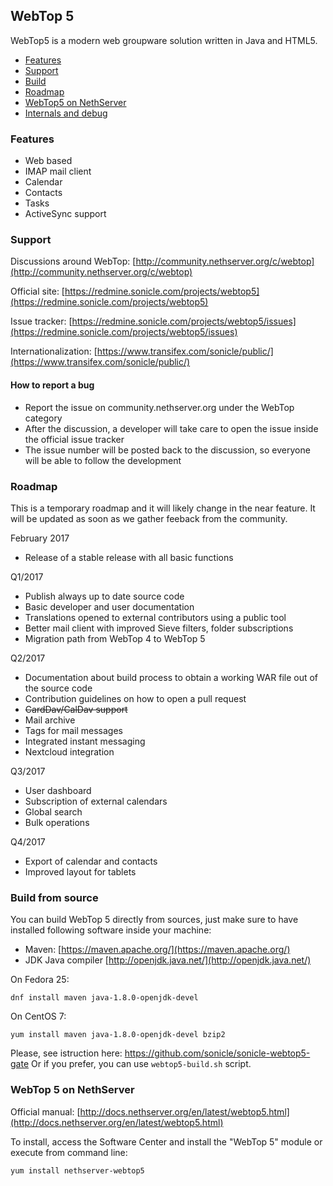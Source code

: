 ## WebTop 5

WebTop5 is a modern web groupware solution written in Java and HTML5.

- [Features](#features)
- [Support](#support)
- [Build](#build-from-source)
- [Roadmap](#roadmap)
- [WebTop5 on NethServer](#webtop-5-on-nethserver)
- [Internals and debug](http://docs.nethserver.org/projects/nethserver-devel/en/latest/nethserver-webtop5.html)

### Features

- Web based
- IMAP mail client
- Calendar
- Contacts
- Tasks
- ActiveSync support


### Support

Discussions around WebTop:
[http://community.nethserver.org/c/webtop](http://community.nethserver.org/c/webtop)

Official site:
[https://redmine.sonicle.com/projects/webtop5](https://redmine.sonicle.com/projects/webtop5)

Issue tracker:
[https://redmine.sonicle.com/projects/webtop5/issues](https://redmine.sonicle.com/projects/webtop5/issues)

Internationalization:
[https://www.transifex.com/sonicle/public/](https://www.transifex.com/sonicle/public/)

#### How to report a bug

- Report the issue on community.nethserver.org under the WebTop category
- After the discussion, a developer will take care to open the issue inside the official issue tracker
- The issue number will be posted back to the discussion, so everyone will be able to follow the development

### Roadmap

This is a temporary roadmap and it will likely change in the near feature.
It will be updated as soon as we gather feeback from the community.

February 2017

- Release of a stable release with all basic functions

Q1/2017

- Publish always up to date source code
- Basic developer and user documentation
- Translations opened to external contributors using a public tool
- Better mail client with improved Sieve filters, folder subscriptions
- Migration path from WebTop 4 to WebTop 5

Q2/2017

- Documentation about build process to obtain a working WAR file out of the source code
- Contribution guidelines on how to open a pull request
- ~~CardDav/CalDav support~~
- Mail archive
- Tags for mail messages
- Integrated instant messaging
- Nextcloud integration

Q3/2017

- User dashboard
- Subscription of external calendars
- Global search
- Bulk operations

Q4/2017

- Export of calendar and contacts
- Improved layout for tablets

### Build from source

You can build WebTop 5 directly from sources, just make sure to have
installed following software inside your machine:

- Maven: [https://maven.apache.org/](https://maven.apache.org/)
- JDK Java compiler [http://openjdk.java.net/](http://openjdk.java.net/)

On Fedora 25:
```
dnf install maven java-1.8.0-openjdk-devel
```

On CentOS 7:
```
yum install maven java-1.8.0-openjdk-devel bzip2
```

Please, see istruction here: https://github.com/sonicle/sonicle-webtop5-gate
Or if you prefer, you can use ``webtop5-build.sh`` script.

### WebTop 5 on NethServer

Official manual: [http://docs.nethserver.org/en/latest/webtop5.html](http://docs.nethserver.org/en/latest/webtop5.html)


To install, access the Software Center and install the "WebTop 5" module or execute from command line:
```
yum install nethserver-webtop5
